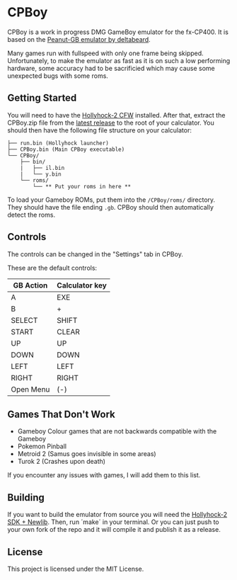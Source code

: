 # CPBoy

CPBoy is a work in progress DMG GameBoy emulator for the fx-CP400. It is based on the [Peanut-GB emulator by deltabeard](https://github.com/deltabeard/Peanut-GB).

Many games run with fullspeed with only one frame being skipped. Unfortunately, to make the emulator as fast as it is on such a low performing hardware, some accuracy had to be sacrificied which may cause some unexpected bugs with some roms.

## Getting Started

You will need to have the [Hollyhock-2 CFW](https://github.com/SnailMath/hollyhock-2/) installed. After that, extract the CPBoy.zip file from the [latest release](https://github.com/diddyholz/CPBoy/releases) to the root of your calculator. You should then have the following file structure on your calculator:
```
├── run.bin (Hollyhock launcher)
├── CPBoy.bin (Main CPBoy executable)
└── CPBoy/
    ├── bin/
    |   ├── il.bin
    |   └── y.bin
    └── roms/
        └── ** Put your roms in here **
``` 

To load your Gameboy ROMs, put them into the `/CPBoy/roms/` directory. They should have the file ending `.gb`. CPBoy should then automatically detect the roms.


## Controls

The controls can be changed in the "Settings" tab in CPBoy.

These are the default controls:

| GB Action | Calculator key |
| --------- | -------------- |
| A         | EXE            |
| B         | +              |
| SELECT    | SHIFT          |
| START     | CLEAR          |
| UP        | UP             |
| DOWN      | DOWN           |
| LEFT      | LEFT           |
| RIGHT     | RIGHT          |
| Open Menu | (-)          |


## Games That Don't Work

 - Gameboy Colour games that are not backwards compatible with the Gameboy
 - Pokemon Pinball
 - Metroid 2 (Samus goes invisible in some areas)
 - Turok 2 (Crashes upon death)

If you encounter any issues with games, I will add them to this list.


## Building

If you want to build the emulator from source you will need the [Hollyhock-2 SDK + Newlib](https://github.com/SnailMath/hollyhock-2/). Then, run ´make´ in your terminal.
Or you can just push to your own fork of the repo and it will compile it and publish it as a release.


## License

This project is licensed under the MIT License.
